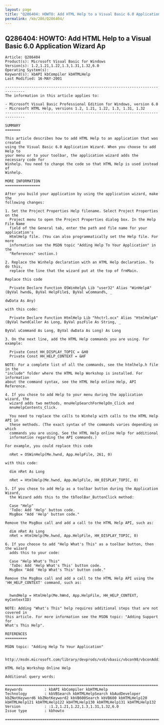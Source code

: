 ```yaml
---
layout: page
title: "Q286404: HOWTO: Add HTML Help to a Visual Basic 6.0 Application Wizard Ap"
permalink: /kb/286/Q286404/
---
```


## Q286404: HOWTO: Add HTML Help to a Visual Basic 6.0 Application Wizard Ap

	Article: Q286404
	Product(s): Microsoft Visual Basic for Windows
	Version(s): 1.2,1.21,1.22,1.3,1.31,1.32,6.0
	Operating System(s): 
	Keyword(s): kbAPI kbCompiler kbHTMLHelp
	Last Modified: 16-MAY-2001
	
	-------------------------------------------------------------------------------
	The information in this article applies to:
	
	- Microsoft Visual Basic Professional Edition for Windows, version 6.0 
	- Microsoft HTML Help, versions 1.2, 1.21, 1.22, 1.3, 1.31, 1.32 
	-------------------------------------------------------------------------------
	
	SUMMARY
	=======
	
	This article describes how to add HTML Help to an application that was created
	using the Visual Basic 6.0 Application Wizard. When you choose to add Help to
	your menu or to your toolbar, the application wizard adds the necessary code for
	Winhelp. You need to change the code so that HTML Help is used instead of
	Winhelp.
	
	MORE INFORMATION
	================
	
	After you build your application by using the application wizard, make the
	following changes:
	
	1. Set the Project Properties Help filename. Select Project Properties on the
	  Project menu to open the Project Properties dialog box. In the Help File Name
	  field of the General tab, enter the path and file name for your application's
	  HtmlHelp file. (You can also programmatically set the Help file. For more
	  information see the MSDN topic "Adding Help To Your Application" in the
	  "References" section.)
	
	2. Replace the Winhelp declaration with an HTML Help declaration. To do this,
	  replace the line that the wizard put at the top of frmMain.
	
	Replace this code
	
	  Private Declare Function OSWinHelp% Lib "user32" Alias "WinHelpA" (ByVal hwnd&, ByVal HelpFile$, ByVal wCommand%, _
	                                                                     dwData As Any)
	
	with this code:
	
	  Private Declare Function HtmlHelp Lib "hhctrl.ocx" Alias "HtmlHelpA" (ByVal hwndCaller As Long, ByVal pszFile As String, _
	                                                                        ByVal uCommand As Long, ByVal dwData As Long) As Long
	
	3. On the next line, add the HTML Help commands you are using. For example:
	
	  Private Const HH_DISPLAY_TOPIC = &H0
	  Private Const HH_HELP_CONTEXT = &HF
	
	NOTE: For a complete list of all the commands, see the htmlhelp.h file in the
	"include" folder where the HTML Help Workshop is installed. For information
	about the command syntax, see the HTML Help online Help, API Reference.
	
	4. If you chose to add Help to your menu during the application wizard, the
	  wizard adds two methods, mnuHelpSearchForHelpOn_Click and
	  mnuHelpContents_Click.
	
	  You need to replace the calls to Winhelp with calls to the HTML Help API in
	  these methods. (The exact syntax of the commands varies depending on which
	  commands you are using. See the HTML Help online Help for additional
	  information regarding the API commands.)
	
	For example, you could replace this code
	
	  nRet = OSWinHelp(Me.hwnd, App.HelpFile, 261, 0)
	
	with this code:
	
	  dim nRet As Long
	
	  nRet = HtmlHelp(Me.hwnd, App.HelpFile, HH_DISPLAY_TOPIC, 0)
	
	5. If you chose to add Help as a toolbar button during the Application Wizard,
	  the Wizard adds this to the tbToolBar_ButtonClick method:
	
	  Case "Help"
	  'ToDo: Add 'Help' button code.
	  MsgBox "Add 'Help' button code."
	
	Remove the MsgBox call and add a call to the HTML Help API, such as:
	
	  dim nRet As Long
	  nRet = HtmlHelp(Me.hwnd, App.HelpFile, HH_DISPLAY_TOPIC, 0)
	
	6. If you choose to add "Help What's This" as a toolbar button, then the wizard
	  adds this to your code:
	
	  Case "Help What's This"
	  'ToDo: Add 'Help What's This' button code.
	  MsgBox "Add 'Help What's This' button code."  
	
	Remove the MsgBox call and add a call to the HTML Help API using the
	'HH_HELP_CONTEXT' command, such as:
	
	   
	  hwndHelp = HtmlHelp(Me.hWnd, App.HelpFile, HH_HELP_CONTEXT, myContextID)
	
	NOTE: Adding "What's This" help requires additional steps that are not covered in
	this article. For more information see the MSDN topic: "Adding Support for
	What's This Help".
	
	REFERENCES
	==========
	
	MSDN topic: "Adding Help To Your Application"
	
	  http://msdn.microsoft.com/library/devprods/vs6/vbasic/vbcon98/vbconAddingHelpToYourApplication.htm
	
	HTML Help Workshop Online Help
	
	Additional query words:
	
	======================================================================
	Keywords          : kbAPI kbCompiler kbHTMLHelp 
	Technology        : kbVBSearch kbHTMLHelpSearch kbAudDeveloper kbZNotKeyword6 kbZNotKeyword2 kbVB600Search kbVB600 kbHTMLHelp120 kbHTMLHelp121 kbHTMLHelp122 kbHTMLHelp130 kbHTMLHelp131 kbHTMLHelp132
	Version           : :1.2,1.21,1.22,1.3,1.31,1.32,6.0
	Issue type        : kbhowto
	
	=============================================================================
	
